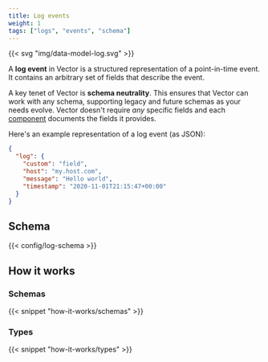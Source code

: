 ```yaml
---
title: Log events
weight: 1
tags: ["logs", "events", "schema"]
---
```


{{< svg "img/data-model-log.svg" >}}

A **log event** in Vector is a structured representation of a point-in-time event. It contains an arbitrary set of fields that describe the event.

A key tenet of Vector is **schema neutrality**. This ensures that Vector can work with any schema, supporting legacy and future schemas as your needs evolve. Vector doesn't require *any* specific fields and each [component][components] documents the fields it provides.

Here's an example representation of a log event (as JSON):

```json
{
  "log": {
    "custom": "field",
    "host": "my.host.com",
    "message": "Hello world",
    "timestamp": "2020-11-01T21:15:47+00:00"
  }
}
```

## Schema

{{< config/log-schema >}}

## How it works

### Schemas

{{< snippet "how-it-works/schemas" >}}

### Types

{{< snippet "how-it-works/types" >}}

[components]: /components
